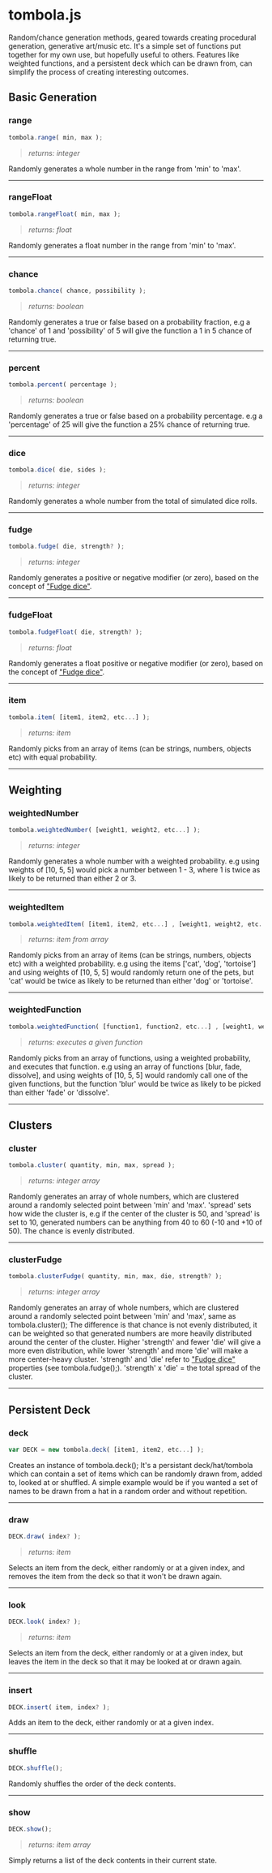 # tombola.js

Random/chance generation methods, geared towards creating procedural generation, generative art/music etc. It's a simple set of functions put together for my own use, but hopefully useful to others. Features like weighted functions, and a persistent deck which can be drawn from, can simplify the process of creating interesting outcomes.

**Basic Generation**
-

### range
```javascript
tombola.range( min, max );
```
>*returns: integer*

Randomly generates a whole number in the range from 'min' to 'max'.

---

### rangeFloat
```javascript
tombola.rangeFloat( min, max );
```
>*returns: float*

Randomly generates a float number in the range from 'min' to 'max'.

---

### chance
```javascript
tombola.chance( chance, possibility );
```
>*returns: boolean*

Randomly generates a true or false based on a probability fraction, e.g a 'chance' of 1 and 'possibility' of 5 will give the function a 1 in 5 chance of returning true.

---

### percent
```javascript
tombola.percent( percentage );
```
>*returns: boolean*

Randomly generates a true or false based on a probability percentage. e.g a 'percentage' of 25 will give the function a 25% chance of returning true.

---

### dice
```javascript
tombola.dice( die, sides );
```
>*returns: integer*

Randomly generates a whole number from the total of simulated dice rolls.

---

### fudge
```javascript
tombola.fudge( die, strength? );
```
>*returns: integer*

Randomly generates a positive or negative modifier (or zero), based on the concept of ["Fudge dice"](https://en.wikipedia.org/wiki/Fudge_%28role-playing_game_system%29#Fudge_dice). 

---

### fudgeFloat
```javascript
tombola.fudgeFloat( die, strength? );
```
>*returns: float*

Randomly generates a float positive or negative modifier (or zero), based on the concept of ["Fudge dice"](https://en.wikipedia.org/wiki/Fudge_%28role-playing_game_system%29#Fudge_dice).

---

### item
```javascript
tombola.item( [item1, item2, etc...] );
```
>*returns: item*

Randomly picks from an array of items (can be strings, numbers, objects etc) with equal probability.

---

**Weighting**
-

### weightedNumber
```javascript
tombola.weightedNumber( [weight1, weight2, etc...] );
```
>*returns: integer*

Randomly generates a whole number with a weighted probability. e.g using weights of [10, 5, 5] would pick a number between 1 - 3, where 1 is twice as likely to be returned than either 2 or 3.

---

### weightedItem
```javascript
tombola.weightedItem( [item1, item2, etc...] , [weight1, weight2, etc...] );
```
>*returns: item from array*

Randomly picks from an array of items (can be strings, numbers, objects etc) with a weighted probability. e.g using the items ['cat', 'dog', 'tortoise'] and using weights of [10, 5, 5] would randomly return one of the pets, but 'cat' would be twice as likely to be returned than either 'dog' or 'tortoise'.

---

### weightedFunction
```javascript
tombola.weightedFunction( [function1, function2, etc...] , [weight1, weight2, etc...] );
```
>*returns: executes a given function*

Randomly picks from an array of functions, using a weighted probability, and executes that function. e.g using an array of functions [blur, fade, dissolve], and using weights of [10, 5, 5] would randomly call one of the given functions, but the function 'blur' would be twice as likely to be picked than either 'fade' or 'dissolve'.

---

**Clusters**
-

### cluster
```javascript
tombola.cluster( quantity, min, max, spread );
```
>*returns: integer array*

Randomly generates an array of whole numbers, which are clustered around a randomly selected point between 'min' and 'max'. 'spread' sets how wide the cluster is, e.g if the center of the cluster is 50, and 'spread' is set to 10, generated numbers can be anything from 40 to 60 (-10 and +10 of 50). The chance is evenly distributed.

---

### clusterFudge
```javascript
tombola.clusterFudge( quantity, min, max, die, strength? );
```
>*returns: integer array*

Randomly generates an array of whole numbers, which are clustered around a randomly selected point between 'min' and 'max', same as tombola.cluster(); The difference is that chance is not evenly distributed, it can be weighted so that generated numbers are more heavily distributed around the center of the cluster. Higher 'strength' and fewer 'die' will give a more even distribution, while lower 'strength' and more 'die' will make a more center-heavy cluster. 'strength' and 'die' refer to ["Fudge dice"](https://en.wikipedia.org/wiki/Fudge_%28role-playing_game_system%29#Fudge_dice) properties (see tombola.fudge();). 'strength' x 'die' = the total spread of the cluster.

---

**Persistent Deck**
-

### deck
```javascript
var DECK = new tombola.deck( [item1, item2, etc...] );
```
Creates an instance of tombola.deck(); It's a persistant deck/hat/tombola which can contain a set of items which can be randomly drawn from, added to, looked at or shuffled. A simple example would be if you wanted a set of names to be drawn from a hat in a random order and without repetition.

---

### draw
```javascript
DECK.draw( index? );
```
>*returns: item*

Selects an item from the deck, either randomly or at a given index, and removes the item from the deck so that it won't be drawn again.

---

### look
```javascript
DECK.look( index? );
```
>*returns: item*

Selects an item from the deck, either randomly or at a given index, but leaves the item in the deck so that it may be looked at or drawn again.

---

### insert
```javascript
DECK.insert( item, index? );
```
Adds an item to the deck, either randomly or at a given index.

---

### shuffle
```javascript
DECK.shuffle();
```
Randomly shuffles the order of the deck contents.

---

### show
```javascript
DECK.show();
```
>*returns: item array*

Simply returns a list of the deck contents in their current state.


